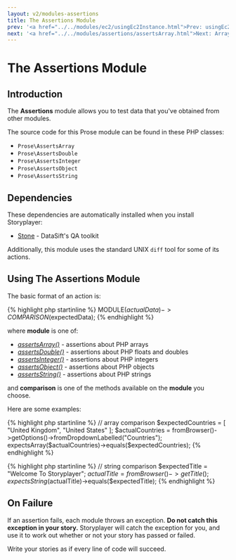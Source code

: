 ```yaml
---
layout: v2/modules-assertions
title: The Assertions Module
prev: '<a href="../../modules/ec2/usingEc2Instance.html">Prev: usingEc2Instance()</a>'
next: '<a href="../../modules/assertions/assertsArray.html">Next: Array Assertions</a>'
---
```


# The Assertions Module

## Introduction

The __Assertions__ module allows you to test data that you've obtained from other modules.

The source code for this Prose module can be found in these PHP classes:

* `Prose\AssertsArray`
* `Prose\AssertsDouble`
* `Prose\AssertsInteger`
* `Prose\AssertsObject`
* `Prose\AssertsString`

## Dependencies

These dependencies are automatically installed when you install Storyplayer:

* [Stone](https://github.com/datasift/Stone) - DataSift's QA toolkit

Additionally, this module uses the standard UNIX `diff` tool for some of its actions.

## Using The Assertions Module

The basic format of an action is:

{% highlight php startinline %}
MODULE($actualData)->COMPARISON($expectedData);
{% endhighlight %}

where __module__ is one of:

* _[assertsArray()](assertsArray.html)_ - assertions about PHP arrays
* _[assertsDouble()](assertsDouble.html)_ - assertions about PHP floats and doubles
* _[assertsInteger()](assertsInteger.html)_ - assertions about PHP integers
* _[assertsObject()](assertsObject.html)_ - assertions about PHP objects
* _[assertsString()](assertsString.html)_ - assertions about PHP strings

and __comparison__ is one of the methods available on the __module__ you choose.

Here are some examples:

{% highlight php startinline %}
// array comparison
$expectedCountries = [ "United Kingdom", "United States" ];
$actualCountries = fromBrowser()->getOptions()->fromDropdownLabelled("Countries");
expectsArray($actualCountries)->equals($expectedCountries);
{% endhighlight %}

{% highlight php startinline %}
// string comparison
$expectedTitle = "Welcome To Storyplayer";
$actualTitle = fromBrowser()->getTitle();
expectsString($actualTitle)->equals($expectedTitle);
{% endhighlight %}

## On Failure

If an assertion fails, each module throws an exception.  __Do not catch this exception in your story.__ Storyplayer will catch the exception for you, and use it to work out whether or not your story has passed or failed.

Write your stories as if every line of code will succeed.